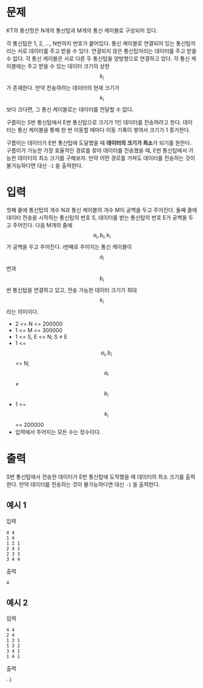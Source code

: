 # 문제

KT의 통신망은 N개의 통신탑과 M개의 통신 케이블로 구성되어 있다.

각 통신탑은 1, 2, ..., N번까지 번호가 붙어있다. 통신 케이블로 연결되어 있는 통신탑끼리는 서로 데이터를 주고 받을 수 있다. 연결되지 않은 통신탑끼리는 데이터를 주고 받을 수 없다.
각 통신 케이블은 서로 다른 두 통신탑을 양방향으로 연결하고 있다. 각 통신 케이블에는 주고 받을 수 있는 데이터 크기의 상한 $$k_i$$가 존재한다. 만약 전송하려는 데이터의 현재 크기가 $$k_i$$보다 크다면, 그 통신 케이블로는 데이터를 전달할 수 없다.

구름이는 S번 통신탑에서 E번 통신탑으로 크기가 1인 데이터를 전송하려고 한다. 데이터는 통신 케이블을 통해 한 번 이동할 때마다 이동 기록이 쌓여서 크기가 1 증가한다.

구름이는 데이터가 E번 통신탑에 도달했을 때 **데이터의 크기가 최소**가 되기를 원한다. 구름이가 가능한 가장 효율적인 경로를 찾아 데이터를 전송했을 때, E번 통신탑에서 가능한 데이터의 최소 크기를 구해보자. 만약 어떤 경로를 거쳐도 데이터를 전송하는 것이 불가능하다면 대신 `-1` 을 출력한다.

# 입력

첫째 줄에 통신탑의 개수 N과 통신 케이블의 개수 M이 공백을 두고 주어진다.
둘째 줄에 데이터 전송을 시작하는 통신탑의 번호 S, 데이터를 받는 통신탑의 번호 E가 공백을 두고 주어진다.
다음 M개의 줄에 $$a_i, b_i, k_i$$가 공백을 두고 주어진다. i번째로 주어지는 통신 케이블이 $$a_i$$번과 $$b_i$$번 통신탑을 연결하고 있고, 전송 가능한 데이터 크기가 최대 $$k_i$$라는 의미이다.

- 2 <= N <= 200000
- 1 <= M <= 300000
- 1 <= S, E <= N; S ≠ E
- 1 <= $$a_i, b_i$$ <= N; $$a_i$$ ≠ $$b_i$$
- 1 <= $$k_i$$ <= 200000
- 입력에서 주어지는 모든 수는 정수이다.

# 출력

S번 통신탑에서 전송한 데이터가 E번 통신탑에 도착했을 때 데이터의 최소 크기를 출력한다. 만약 데이터를 전송하는 것이 불가능하다면 대신 `-1` 을 출력한다.

## 예시 1

입력

```
4 4
1 4
1 2 1
2 4 1
2 3 3
3 4 4
```

출력

```
4
```

## 예시 2

입력

```
4 4
2 4
1 2 1
1 3 2
3 4 1
1 4 1
```

출력

```
-1
```
